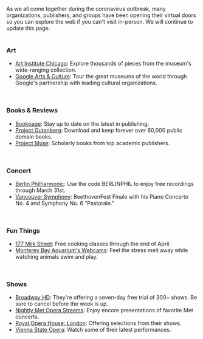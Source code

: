 As we all come together during the coronavirus outbreak, many organizations, publishers, and groups have been opening their virtual doors so you can explore the web if you can't visit in-person. We will continue to update this page.
<br />
<br />

<div class="row">
<div class="col-md-3">
<div class="row">
<div class="col-md-2">
<i class="fa fa-paint-brush fa-2x" style="color:#08728c;" aria-hidden="true"></i>
</div>
<div class="col-md-10">
<h3>Art</h3>
</div>
</div>
</div>
</div>

* [Art Institute Chicago](https://dar.to/33yfy4q "Art Institute Chicago"): Explore thousands of pieces from the museum's wide-ranging collection.
* [Google Arts & Culture](https://dar.to/3aaV8B1 "Google Arts & Culture"): Tour the great museums of the world through Google's partnership with leading cultural organizations.
<br />

<div class="row">
<div class="col-md-3">
<div class="row">
<div class="col-md-2">
<i class="fa fa-book fa-2x" style="color:#08728c;" aria-hidden="true"></i>
</div>
<div class="col-md-10">
<h3>Books & Reviews</h3>
</div>
</div>
</div>
</div>

* [Bookpage](https://dar.to/2J57heY "BookPage"): Stay up to date on the latest in publishing. 
* [Project Gutenberg](https://dar.to/2J4EfME "Project Gutenberg"): Download and keep forever over 60,000 public domain books.
* [Project Muse](https://dar.to/2J62da2 "Project Muse"): Scholarly books from top academic publishers.
<br />


<div class="row">
<div class="col-md-3">
<div class="row">
<div class="col-md-2">
<i class="fa fa-music fa-2x" style="color:#08728c;" aria-hidden="true"></i>
</div>
<div class="col-md-10">
<h3>Concert</h3>
</div>
</div>
</div>
</div>

* [Berlin Philharmonic](https://dar.to/3a7Bfeh "Berlin Philharmonic"): Use the code BERLINPHIL to enjoy free recordings through March 31st.
* [Vancouver Symphony](https://dar.to/2U8SS7C "Vancouver Symphony"): BeethovenFest Finale with his Piano Concerto No. 4 and Symphony No. 6 "Pastorale."
<br />

<div class="row">
<div class="col-md-3">
<div class="row">
<div class="col-md-2">
<i class="fa fa-smile-o fa-2x" style="color:#08728c;" aria-hidden="true"></i>
</div>
<div class="col-md-10">
<h3>Fun Things</h3>
</div>
</div>
</div>
</div>

* [177 Milk Street](https://dar.to/33G9XsT "177 Milk Street"): Free cooking classes through the end of April. 
* [Monterey Bay Aquarium's Webcams](https://dar.to/33CksgF "Monterey Bay Aquarium's Webcams"): Feel the stress melt away while watching animals swim and play.
<br />


<div class="row">
<div class="col-md-3">
<div class="row">
<div class="col-md-2">
<i class="fa fa-play fa-2x" style="color:#08728c;" aria-hidden="true"></i>
</div>
<div class="col-md-10">
<h3>Shows</h3>
</div>
</div>
</div>
</div>

* [Broadway HD](https://dar.to/3a8Ujc2 "Broadway HD"): They're offering a seven-day free trial of 300+ shows. Be sure to cancel before the week is up.
* [Nightly Met Opera Streams](https://dar.to/3a7AzFL "Nightly Met Opera Streams"): Enjoy encore presentations of favorite Met concerts.
* [Royal Opera House: London](https://dar.to/2J39veH "Royal Opera House: London"): Offering selections from their shows.
* [Vienna State Opera](https://dar.to/2xdplAZ "Vienna State Opera"): Watch some of their latest performances.